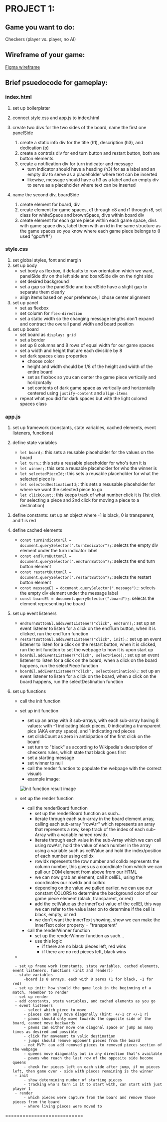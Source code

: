 # PROJECT 1:

## Game you want to do:
Checkers (player vs. player, no AI)

## Wireframe of your game:
[Figma wireframe](https://www.figma.com/file/X6TPI7B6WfPM88ueXNryOd/Untitled?type=design&node-id=0%3A1&mode=design&t=srduHdn1zlyYr3LF-1)


## Brief psuedocode for gameplay:
### index.html
1. set up boilerplater
2. connect style.css and app.js to index.html
3. create two divs for the two sides of the board, name the first one panelSide
    1. create a static info div for the title (h1), description (h3), and dedication (p)
    2. create a controls div for end turn button and restart button, both are button elements
    3. create a notification div for turn indicator and message
        * turn indicator should have a heading (h3) for as a label and an empty div to serve as a placeholder where text can be inserted
        * likewise, message should have a h3 as a label and an empty div to serve as a placeholder where text can be inserted

4. name the second div, boardSide
    1. create element for board, div
    2. create element for game spaces, c1 through c8 and r1 through r8, set class for whiteSpace and brownSpace, divs within board div
    3. create element for each game piece within each game space, divs with game space divs, label them with an id in the same structure as the game spaces so you know where each game piece belongs to (I used "gpc#r#")

### style.css
1. set global styles, font and margin
2. set up body
    * set body as flexbox, it defaults to row orientation which we want, panelSide div on the left side and boardSide div on the right side
    * set desired background
    * set a gap so the panelSide and boardSide have a slight gap to separate them clearly
    * align items based on your preference, I chose center alignment
3. set up panel
    * set as flexbox
    * set column for `flex-direction`
    * set a static width so the changing message lengths don't expand and contract the overall panel width and board position
4. set up board
    * set board as `display: grid`
    * set a border
    * set up 8 columns and 8 rows of equal width for our game spaces
    * set a width and height that are each divisible by 8
    * set dark spaces class properties
        * choose color
        * height and width should be 1/8 of the height and width of the entire board
        * set as flexbox so you can center the game piece vertically and horizontally
        * set contents of dark game space as vertically and horizontally centered using `justify-content` and `align-items`
    * repeat what you did for dark spaces but with the light colored spaces class

### app.js
1. set up framework (constants, state variables, cached elements, event listeners, functions)
2. define state variables
    * `let board;`: this sets a reusable placeholder for the values on the board
    * `let turn;`: this sets a reusable placeholder for who's turn it is
    * `let winner;`: this sets a reusable placeholder for who the winner is
    * `let selectedPieceId;`: this sets a reusable placeholder for what the selected piece is
    * `let selectedDestinationId;`: this sets a resusable placeholder for where we want the selected piece to go
    * `let clickCount;`: this keeps track of what number click it is (1st click for selecting a piece and 2nd click for moving a piece to a destination)
3. define constants: set up an object where -1 is black, 0 is transparent, and 1 is red
4. define cached elements
    * `const turnIndicatorEl = document.querySelector(".turnIndicator");`: selects the empty div element under the turn indicator label
    * `const endTurnButtonEl = document.querySelector(".endTurnButton");`: selects the end turn button element
    * `const restartButtonEl = document.querySelector(".restartButton");`: selects the restart button element
    * `const messageEl = document.querySelector(".message");`: selects the empty div element under the message label
    * `const boardEl = document.querySelector(".board");`: selects the element representing the board
5. set up event listeners
    * `endTurnButtonEl.addEventListener("click", endTurn);`: set up an event listener to listen for a click on the endTurn button, when it is clicked, run the endTurn function
    * `restartButtonEl.addEventListener("click", init);`: set up an event listener to listen for a click on the restart button, when it is clicked, run the init function to set the webpage to how it is upon start up
    * `boardEl.addEventListener("click", selectPiece);`: set up an event listener to listen for a click on the board, when a click on the board happens, run the selectPiece function
    * `boardEl.addEventListener("click", selectDestination);`: set up an event listener to listen for a click on the board, when a click on the board happens, run the selectDestination function
6. set up functions
    * call the init function
    * set up init function
        * set up an array with 8 sub-arrays, with each sub-array having 8 values: with -1 indicating black pieces, 0 indicating a transparent pice (AKA empty space), and 1 indicating red pieces
        * set clickCount as zero in anticipation of the first click on the board
        * set turn to "black" as according to Wikipedia's description of checkers rules, which state that black goes first
        * set a starting message
        * set winner to null
        * call the render function to populate the webpage with the correct visuals
        * example image: 
        
        ![init function result image](https://i.imgur.com/7EtiMFt.png "init function result")
    
    * set up the render function
        * call the renderBoard function
            * set up the renderBoard function as such...
            * iterate through each sub-array in the board element array, calling each sub-array "rowArr" which represents an array that represents a row, keep track of the index of each sub-Array with a variable named rowIdx
            * iterate through each value in the sub-Array which we can call using rowArr, hold the value of each number in the array using a variable such as cellValue and hold the index/position of each number using colIdx
            * rowIdx represents the row number and colIdx represents the column number, this gives us a coordinate from which we can pull our DOM element from above from our HTML
            * we can now grab an element, call it cellEL, using the coordinates our rowIdx and colIdx
            * depending on the value we pulled earlier, we can use our constant COLORS to determine the background color of our game piece element (black, transparent, or red)
            * add the cellValue as the innerText value of the cellEl, this way we can refer to the value later on to determine if the cell is black, empty, or red
            * we don't want the innerText showing, show we can make the innerText color property = "transparent"
        * call the renderWinner function
            * set up the renderWinner function as such...
            * use this logic
                * if there are no black pieces left, red wins
                * if there are no red pieces left, black wins
    
    *



        - set up frame work (constants, state variables, cached elements, event listeners, functions (init and render))
        - state variables
            -board is 8 arrays, each with 8 zeros (1 for black, -1 for red)
        - set up init: how should the game look in the beginning of a match, remember to render
        - set up render
        - add constants, state variables, and cached elements as you go
        - event listeners
            - select which piece to move
            - pieces can only move diagonally (hint: +/-1 cr +/-1 r)
            - pawns should only move towards the opposite side of the board, cannot move backwards
            - pawns can either move one diagonal space or jump as many times as desired and possible
            - click for movement to valid destination
            - jumps should remove opponent pieces from the board
            - not MVP: can add removed pieces to removed pieces section of the webpage
            - queens move diagonally but in any direction that's available
            - pawns who reach the last row of the opposite side become queens
            - check for pieces left on each side after jump, if no pieces left, then game over - side with pieces remaining is the winner
        - init
            - show determining number of starting pieces
            - tracking who's turn is it to start with, can start with just player 1
        - render
            - which pieces were capture from the board and remove those pieces from the board
            - where living pieces were moved to

===========================